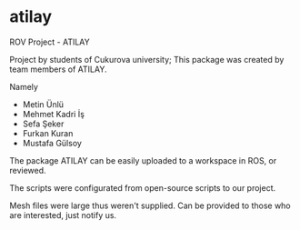 # atilay
 ROV Project - ATILAY

Project by students of Cukurova university;
This package was created by team members of ATILAY.

Namely
- Metin Ünlü
- Mehmet Kadri İş
- Sefa Şeker
- Furkan Kuran
- Mustafa Gülsoy

The package ATILAY can be easily uploaded to a workspace in ROS, or reviewed.

The scripts were configurated from open-source scripts to our project. 

Mesh files were large thus weren't supplied. Can be provided to those who are interested, just notify us.
